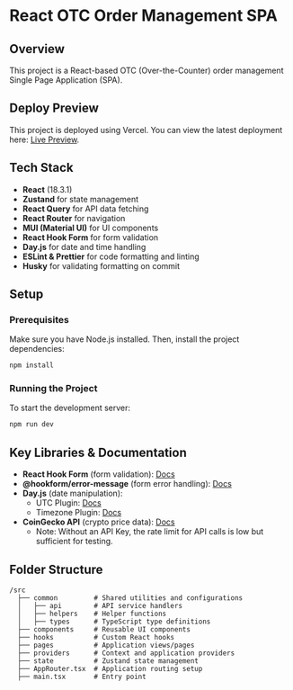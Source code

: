 # React OTC Order Management SPA

## Overview

This project is a React-based OTC (Over-the-Counter) order management Single Page Application (SPA).

## Deploy Preview

This project is deployed using Vercel. You can view the latest deployment here: [Live Preview](https://otc-react.vercel.app/).

## Tech Stack

- **React** (18.3.1)
- **Zustand** for state management
- **React Query** for API data fetching
- **React Router** for navigation
- **MUI (Material UI)** for UI components
- **React Hook Form** for form validation
- **Day.js** for date and time handling
- **ESLint & Prettier** for code formatting and linting
- **Husky** for validating formatting on commit

## Setup

### Prerequisites

Make sure you have Node.js installed. Then, install the project dependencies:

```sh
npm install
```

### Running the Project

To start the development server:

```sh
npm run dev
```

## Key Libraries & Documentation

- **React Hook Form** (form validation): [Docs](https://react-hook-form.com/docs)
- **@hookform/error-message** (form error handling): [Docs](https://www.npmjs.com/package/@hookform/error-message)
- **Day.js** (date manipulation):
  - UTC Plugin: [Docs](https://day.js.org/docs/en/plugin/utc)
  - Timezone Plugin: [Docs](https://day.js.org/docs/en/timezone/timezone)
- **CoinGecko API** (crypto price data): [Docs](https://docs.coingecko.com/reference/simple-price)
  - Note: Without an API Key, the rate limit for API calls is low but sufficient for testing.

## Folder Structure

```
/src
  ├── common         # Shared utilities and configurations
  │   ├── api        # API service handlers
  │   ├── helpers    # Helper functions
  │   ├── types      # TypeScript type definitions
  ├── components     # Reusable UI components
  ├── hooks          # Custom React hooks
  ├── pages          # Application views/pages
  ├── providers      # Context and application providers
  ├── state          # Zustand state management
  ├── AppRouter.tsx  # Application routing setup
  ├── main.tsx       # Entry point
```
